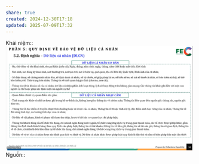 ```yaml
---
share: true
created: 2024-12-30T17:18
updated: 2025-07-09T17:32
---
```

Khái niệm:: 
![Pasted image 20241230171806.png](../../../../../assets/attachments/Pasted%20image%2020241230171806.png)
Nguồn:: 
